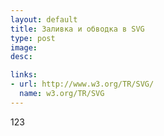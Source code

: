 ```yaml
---
layout: default
title: Заливка и обводка в SVG
type: post
image: 
desc: 

links:
- url: http://www.w3.org/TR/SVG/
  name: w3.org/TR/SVG
---
```


123<!--more-->